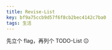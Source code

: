 ```yaml
---
title: Revise-List
key: bf9a75ccb9d57f6f8cb2bec4142c7ba0
tags: 生活
---
```


先立个 flag，再列个 TODO-List 😐

<!--more-->
